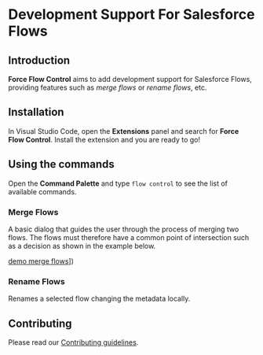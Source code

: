 #  Development Support For Salesforce Flows

## Introduction

**Force Flow Control** aims to add development support for Salesforce Flows, providing features such as _merge flows_ or _rename flows_, etc. 

## Installation

In Visual Studio Code, open the **Extensions** panel and search for **Force Flow Control**. Install the extension and you are ready to go!

## Using the commands

Open the **Command Palette** and type `flow control` to see the list of available commands.

### Merge Flows

A basic dialog that guides the user through the process of merging two flows. 
The flows must therefore have a common point of intersection such as a decision as shown in the example below.


[demo merge flows](mergeflows.gif)])

### Rename Flows

Renames a selected flow changing the metadata locally.


## Contributing

Please read our [Contributing guidelines](CONTRIBUTING.md).
